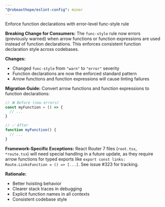 ```yaml
---
"@robeasthope/eslint-config": minor
---
```


Enforce function declarations with error-level func-style rule

**Breaking Change for Consumers:**
The `func-style` rule now errors (previously warned) when arrow functions or function expressions are used instead of function declarations. This enforces consistent function declaration style across codebases.

**Changes:**

- Changed `func-style` from `"warn"` to `"error"` severity
- Function declarations are now the enforced standard pattern
- Arrow functions and function expressions will cause linting failures

**Migration Guide:**
Convert arrow functions and function expressions to function declarations:

```typescript
// ❌ Before (now errors)
const myFunction = () => {
  // ...
}

// ✅ After
function myFunction() {
  // ...
}
```

**Framework-Specific Exceptions:**
React Router 7 files (`root.tsx`, `*route.tsx`) will need special handling in a future update, as they require arrow functions for typed exports like `export const links: Route.LinksFunction = () => [...]`. See issue #323 for tracking.

**Rationale:**

- Better hoisting behavior
- Clearer stack traces in debugging
- Explicit function names in all contexts
- Consistent codebase style
